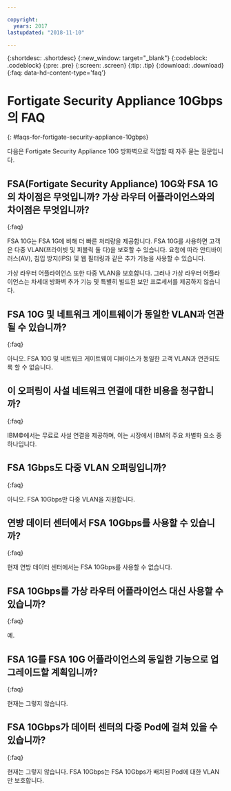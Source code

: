```yaml
---

copyright:
  years: 2017
lastupdated: "2018-11-10"

---
```


{:shortdesc: .shortdesc}
{:new_window: target="_blank"}
{:codeblock: .codeblock}
{:pre: .pre}
{:screen: .screen}
{:tip: .tip}
{:download: .download}
{:faq: data-hd-content-type='faq'}

# Fortigate Security Appliance 10Gbps의 FAQ
{: #faqs-for-fortigate-security-appliance-10gbps}

다음은 Fortigate Security Appliance 10G 방화벽으로 작업할 때 자주 묻는 질문입니다.

## FSA(Fortigate Security Appliance) 10G와 FSA 1G의 차이점은 무엇입니까? 가상 라우터 어플라이언스와의 차이점은 무엇입니까?
{:faq}

FSA 10G는 FSA 1G에 비해 더 빠른 처리량을 제공합니다. FSA 10G를 사용하면 고객은 다중 VLAN(프라이빗 및 퍼블릭 둘 다)을 보호할 수 있습니다. 요청에 따라 안티바이러스(AV), 침입 방지(IPS) 및 웹 필터링과 같은 추가 기능을 사용할 수 있습니다.

가상 라우터 어플라이언스 또한 다중 VLAN을 보호합니다. 그러나 가상 라우터 어플라이언스는 차세대 방화벽 추가 기능 및 특별히 빌드된 보안 프로세서를 제공하지 않습니다.

## FSA 10G 및 네트워크 게이트웨이가 동일한 VLAN과 연관될 수 있습니까?
{:faq}

아니오. FSA 10G 및 네트워크 게이트웨이 디바이스가 동일한 고객 VLAN과 연관되도록 할 수 없습니다.

## 이 오퍼링이 사설 네트워크 연결에 대한 비용을 청구합니까?
{:faq}

IBM©에서는 무료로 사설 연결을 제공하며, 이는 시장에서 IBM의 주요 차별화 요소 중 하나입니다.

## FSA 1Gbps도 다중 VLAN 오퍼링입니까?
{:faq}

아니오. FSA 10Gbps만 다중 VLAN을 지원합니다.

## 연방 데이터 센터에서 FSA 10Gbps를 사용할 수 있습니까?
{:faq}

현재 연방 데이터 센터에서는 FSA 10Gbps를 사용할 수 없습니다.

## FSA 10Gbps를 가상 라우터 어플라이언스 대신 사용할 수 있습니까?
{:faq}

예.

## FSA 1G를 FSA 10G 어플라이언스의 동일한 기능으로 업그레이드할 계획입니까?
{:faq}

현재는 그렇지 않습니다.

## FSA 10Gbps가 데이터 센터의 다중 Pod에 걸쳐 있을 수 있습니까?
{:faq}

현재는 그렇지 않습니다. FSA 10Gbps는 FSA 10Gbps가 배치된 Pod에 대한 VLAN만 보호합니다.
